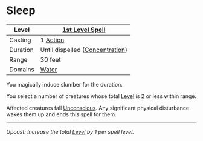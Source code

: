 # Sleep

| Level    | [1st Level Spell](1st%20Level%20Spells.md)                            |
| -------- | --------------------------------------------------------------------- |
| Casting  | 1 [Action](../../../../Game%20Procedures/Core%20Procedures/Action.md) |
| Duration | Until dispelled ([Concentration](../../Concentration.md))             |
| Range    | 30 feet                                                               |
| Domains  | [Water](../../Spell%20Domains/Water.md)                               |

You magically induce slumber for the duration.

You select a number of creatures whose total [Level](../../../../Player%20Characters/Progression/Level.md) is 2 or less within range.

Affected creatures fall [Unconscious](../../../../Game%20Procedures/Conditions/Unconscious.md). Any significant physical disturbance wakes them up and ends this spell for them.

---
*Upcast: Increase the total [Level](../../../../Player%20Characters/Progression/Level.md) by 1 per spell level.*
